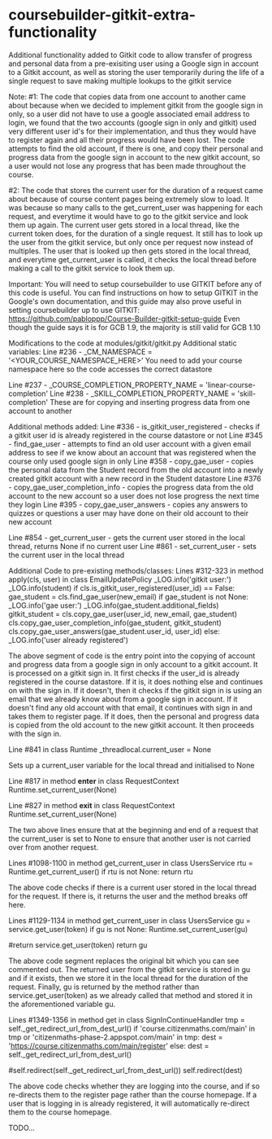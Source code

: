 # coursebuilder-gitkit-extra-functionality
Additional functionality added to Gitkit code to allow transfer of progress and personal data from a pre-exisiting user using a Google sign in account to a Gitkit account, as well as storing the user temporarily during the life of a single request to save making multiple lookups to the gitkit service

Note:
#1: The code that copies data from one account to another came about because when we decided to implement gitkit from the google sign in only, so a user did not have to use a google associated email address to login,
we found that the two accounts (google sign in only and gitkit) used very different user id's for their implementation, and thus they would have to register again and all their progress would have been lost.
The code attempts to find the old account, if there is one, and copy their personal and progress data from the google sign in account to the new gitkit account, so a user would not lose any progress that
has been made throughout the course.

#2: The code that stores the current user for the duration of a request came about because of course content pages being extremely slow to load.
It was because so many calls to the get_current_user was happening for each request, and everytime it would have to go to the gitkit service and look them up again.
The current user gets stored in a local thread, like the current token does, for the duration of a single request.
It still has to look up the user from the gitkit service, but only once per request now instead of multiples. The user that is looked up then gets stored in the local thread,
and everytime get_current_user is called, it checks the local thread before making a call to the gitkit service to look them up.

Important:
You will need to setup coursebuilder to use GITKIT before any of this code is useful.
You can find instructions on how to setup GITKIT in the Google's own documentation,
and this guide may also prove useful in setting coursebuilder up to use GITKIT: https://github.com/pabloppp/Course-Builder-gitkit-setup-guide
Even though the guide says it is for GCB 1.9, the majority is still valid for GCB 1.10

Modifications to the code at modules/gitkit/gitkit.py
Additional static variables:
Line #236 - _CM_NAMESPACE = '<YOUR_COURSE_NAMESPACE_HERE>'
You need to add your course namespace here so the code accesses the correct datastore

Line #237 - _COURSE_COMPLETION_PROPERTY_NAME = 'linear-course-completion'
Line #238 - _SKILL_COMPLETION_PROPERTY_NAME = 'skill-completion'
These are for copying and inserting progress data from one account to another

Additional methods added:
Line #336 - is_gitkit_user_registered - checks if a gitkit user id is already registered in the course datastore or not
Line #345 - find_gae_user - attempts to find an old user account with a given email address to see if we know about an account that was registered when the course only used google sign in only
Line #358 - copy_gae_user - copies the personal data from the Student record from the old account into a newly created gitkit account with a new record in the Student datastore
Line #376 - copy_gae_user_completion_info - copies the progress data from the old account to the new account so a user does not lose progress the next time they login
Line #395 - copy_gae_user_answers - copies any answers to quizzes or questions a user may have done on their old account to their new account

Line #854 - get_current_user - gets the current user stored in the local thread, returns None if no current user
Line #861 - set_current_user - sets the current user in the local thread

Additional Code to pre-existing methods/classes:
Lines #312-323 in method apply(cls, user) in class EmailUpdatePolicy
_LOG.info('gitkit user:')
_LOG.info(student)
if cls.is_gitkit_user_registered(user_id) == False:
    gae_student = cls.find_gae_user(new_email)
    if gae_student is not None:
        _LOG.info('gae user:')
        _LOG.info(gae_student.additional_fields)
        gitkit_student = cls.copy_gae_user(user_id, new_email, gae_student)
        cls.copy_gae_user_completion_info(gae_student, gitkit_student)
        cls.copy_gae_user_answers(gae_student.user_id, user_id)
    else:
        _LOG.info('user already registered')

The above segment of code is the entry point into the copying of account and progress data from a google sign in only account to a gitkit account.
It is processed on a gitkit sign in.
It first checks if the user_id is already registered in the course datastore. If it is, it does nothing else and continues on with the sign in.
If it doesn't, then it checks if the gitkit sign in is using an email that we already know about from a google sign in account.
If it doesn't find any old account with that email, it continues with sign in and takes them to register page.
If it does, then the personal and progress data is copied from the old account to the new gitkit account. It then proceeds with the sign in.

Line #841 in class Runtime
_threadlocal.current_user = None

Sets up a current_user variable for the local thread and initialised to None

Line #817 in method __enter__ in class RequestContext
Runtime.set_current_user(None)

Line #827 in method __exit__ in class RequestContext
Runtime.set_current_user(None)

The two above lines ensure that at the beginning and end of a request that the current_user is set to None to ensure that another user is not carried over from another request.

Lines #1098-1100 in method get_current_user in class UsersService
rtu = Runtime.get_current_user()
if rtu is not None:
    return rtu

The above code checks if there is a current user stored in the local thread for the request. If there is, it returns the user and the method breaks off here.

Lines #1129-1134 in method get_current_user in class UsersService
gu = service.get_user(token)
if gu is not None:
    Runtime.set_current_user(gu)

#return service.get_user(token)
return gu

The above code segment replaces the original bit which you can see commented out. The returned user from the gitkit service is stored in gu and if it exists, then we store it in the local thread for the duration of the request.
Finally, gu is returned by the method rather than service.get_user(token) as we already called that method and stored it in the aforementioned variable gu.

Lines #1349-1356 in method get in class SignInContinueHandler
tmp = self._get_redirect_url_from_dest_url()
if 'course.citizenmaths.com/main' in tmp or 'citizenmaths-phase-2.appspot.com/main' in tmp:
    dest = 'https://course.citizenmaths.com/main/register'
else:
    dest = self._get_redirect_url_from_dest_url()

#self.redirect(self._get_redirect_url_from_dest_url())
self.redirect(dest)

The above code checks whether they are logging into the course, and if so re-directs them to the register page rather than the course homepage.
If a user that is logging in is already registered, it will automatically re-direct them to the course homepage.

TODO...
